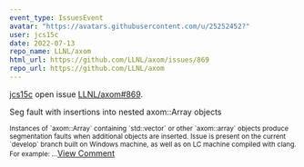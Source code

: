 ```yaml
---
event_type: IssuesEvent
avatar: "https://avatars.githubusercontent.com/u/25252452?"
user: jcs15c
date: 2022-07-13
repo_name: LLNL/axom
html_url: https://github.com/LLNL/axom/issues/869
repo_url: https://github.com/LLNL/axom
---
```


<a href='https://github.com/jcs15c' target='_blank'>jcs15c</a> open issue <a href='https://github.com/LLNL/axom/issues/869' target='_blank'>LLNL/axom#869</a>.

<p>Seg fault with insertions into nested axom::Array objects</p><small>Instances of `axom::Array` containing `std::vector` or other `axom::array` objects produce segmentation faults when additional objects are inserted. Issue is present on the current `develop` branch built on Windows machine, as well as on LC machine compiled with clang. For example:...</small><a href='https://github.com/LLNL/axom/issues/869' target='_blank'>View Comment</a>